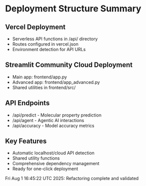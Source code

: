 
# Deployment Structure Summary

## Vercel Deployment
- Serverless API functions in /api/ directory
- Routes configured in vercel.json
- Environment detection for API URLs

## Streamlit Community Cloud Deployment  
- Main app: frontend/app.py
- Advanced app: frontend/app_advanced.py
- Shared utilities in frontend/src/

## API Endpoints
- /api/predict - Molecular property prediction
- /api/agent - Agentic AI interactions  
- /api/accuracy - Model accuracy metrics

## Key Features
- Automatic localhost/cloud API detection
- Shared utility functions
- Comprehensive dependency management
- Ready for one-click deployment

Fri Aug  1 16:45:22 UTC 2025: Refactoring complete and validated

